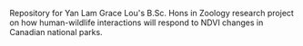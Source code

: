 Repository for Yan Lam Grace Lou's B.Sc. Hons in Zoology research project on how human-wildlife interactions will respond to NDVI changes in Canadian national parks.
